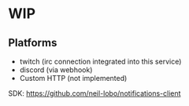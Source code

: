 # WIP

## Platforms
- twitch (irc connection integrated into this service)
- discord (via webhook)
- Custom HTTP (not implemented)

SDK: https://github.com/neil-lobo/notifications-client